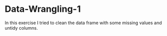# Data-Wrangling-1
In this exercise I tried to clean the data frame with some missing values and untidy columns.
